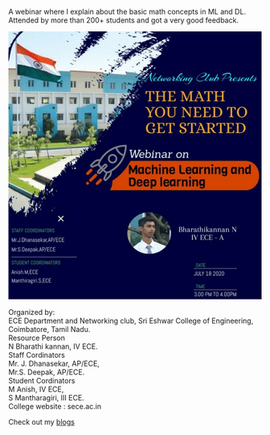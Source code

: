 A webinar where I explain about the basic math concepts in ML and DL. Attended by more than 200+ students and got a very good feedback.

<ceneter><img src=Images/webinar-poster.png></center>

Organized by:<br>
ECE Department and Networking club, Sri Eshwar College of Engineering, Coimbatore, Tamil Nadu.<br>
Resource Person<br>
  N Bharathi kannan, IV ECE.<br>
Staff Cordinators<br>
  Mr. J. Dhanasekar, AP/ECE,<br>
  Mr.S. Deepak, AP/ECE.<br>
Student Cordinators<br>
  M Anish, IV ECE,<br>
  S Mantharagiri, III ECE.<br>
College website : sece.ac.in<br> 

Check out my [blogs](https://bharathikannann.github.io/blogs/machine-learning-and-deep-learning-webinar/)

